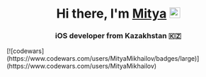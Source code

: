 <h1 align="center">Hi there, I'm <a href="https://about.me/mityamikhailov/" target="_blank">Mitya</a> 
<img src="https://github.com/blackcater/blackcater/raw/main/images/Hi.gif" height="24" width="24"/></h1>
<h3 align="center">iOS developer from Kazakhstan 🇰🇿</h3>
[![codewars](https://www.codewars.com/users/MityaMikhailov/badges/large)](https://www.codewars.com/users/MityaMikhailov)   
